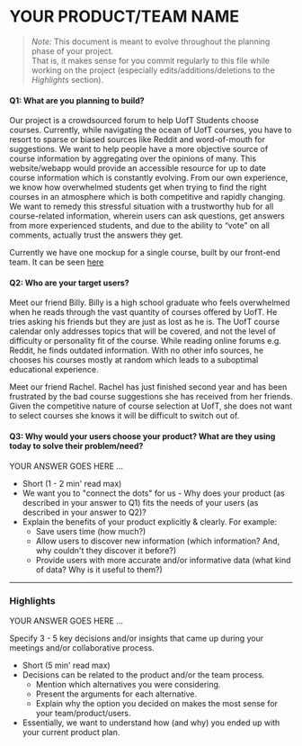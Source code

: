 # YOUR PRODUCT/TEAM NAME

 > _Note:_ This document is meant to evolve throughout the planning phase of your project.    
 > That is, it makes sense for you commit regularly to this file while working on the project (especially edits/additions/deletions to the _Highlights_ section).

#### Q1: What are you planning to build?

Our project is a crowdsourced forum to help UofT Students choose courses. Currently, while navigating the ocean of UofT courses, you have to resort to sparse or biased sources like Reddit and word-of-mouth for suggestions. We want to help people have a more objective source of course information by aggregating over the opinions of many.  This website/webapp would provide an accessible resource for up to date course information which is constantly evolving. From our own experience, we know how overwhelmed students get when trying to find the right courses in an atmosphere which is both competitive and rapidly changing. We want to remedy this stressful situation with a trustworthy hub for all course-related information, wherein users can ask questions, get answers from more experienced students, and due to the ability to “vote” on all comments, actually trust the answers they get.

Currently we have one mockup for a single course, built by our front-end team. It can be seen [here](https://i.imgur.com/Q86CPfI.png)

#### Q2: Who are your target users?

Meet our friend Billy. Billy is a high school graduate who feels overwhelmed when he reads through the vast quantity of courses offered by UofT. He tries asking his friends but they are just as lost as he is. The UofT course calendar only addresses topics that will be covered, and not the level of difficulty or personality fit of the course.  While reading online forums e.g. Reddit, he finds outdated information. With no other info sources, he chooses his courses mostly at random which leads to a suboptimal educational experience.

Meet our friend Rachel. Rachel has just finished second year and has been frustrated by the bad course suggestions she has received from her friends. Given the competitive nature of course selection at UofT, she does not want to select courses she knows it will be difficult to switch out of. 

#### Q3: Why would your users choose your product? What are they using today to solve their problem/need?

YOUR ANSWER GOES HERE ...

 * Short (1 - 2 min' read max)
 * We want you to "connect the dots" for us - Why does your product (as described in your answer to Q1) fits the needs of your users (as described in your answer to Q2)?
 * Explain the benefits of your product explicitly & clearly. For example:
    * Save users time (how much?)
    * Allow users to discover new information (which information? And, why couldn't they discover it before?)
    * Provide users with more accurate and/or informative data (what kind of data? Why is it useful to them?)


----

### Highlights

YOUR ANSWER GOES HERE ...

Specify 3 - 5 key decisions and/or insights that came up during your meetings
and/or collaborative process.

 * Short (5 min' read max)
 * Decisions can be related to the product and/or the team process.
    * Mention which alternatives you were considering.
    * Present the arguments for each alternative.
    * Explain why the option you decided on makes the most sense for your team/product/users.
 * Essentially, we want to understand how (and why) you ended up with your current product plan.